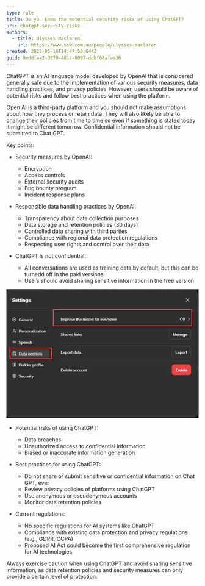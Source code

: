 ```yaml
---
type: rule
title: Do you know the potential security risks of using ChatGPT?
uri: chatgpt-security-risks
authors:
  - title: Ulysses Maclaren
    url: https://www.ssw.com.au/people/ulysses-maclaren
created: 2023-05-16T14:47:50.644Z
guid: 9eddfea2-3870-4814-8097-ddbf68afaa36
---
```

ChatGPT is an AI language model developed by OpenAI that is considered generally safe due to the implementation of various security measures, data handling practices, and privacy policies. However, users should be aware of potential risks and follow best practices when using the platform.

Open AI is a third-party platform and you should not make assumptions about how they process or retain data. They will also likely be able to change their policies from time to time so even if something is stated today it might be different tomorrow. Confidential information should not be submitted to Chat GPT.

<!--endintro-->

Key points:

* Security measures by OpenAI:

  * Encryption
  * Access controls
  * External security audits
  * Bug bounty program
  * Incident response plans
* Responsible data handling practices by OpenAI:

  * Transparency about data collection purposes
  * Data storage and retention policies (30 days)
  * Controlled data sharing with third parties
  * Compliance with regional data protection regulations
  * Respecting user rights and control over their data
* ChatGPT is not confidential:

  * All conversations are used as training data by default, but this can be turnedd off in the paid versions
  * Users should avoid sharing sensitive information in the free version

![Figure: Toggle Your Name | Settings | Data controls | Improve the model for everyone to stop the model training on your data](trainingondata.png)

* Potential risks of using ChatGPT:

  * Data breaches
  * Unauthorized access to confidential information
  * Biased or inaccurate information generation
* Best practices for using ChatGPT:

  * Do not share or submit sensitive or confidential information on Chat GPT, ever
  * Review privacy policies of platforms using ChatGPT
  * Use anonymous or pseudonymous accounts
  * Monitor data retention policies
* Current regulations:

  * No specific regulations for AI systems like ChatGPT
  * Compliance with existing data protection and privacy regulations (e.g., GDPR, CCPA)
  * Proposed AI Act could become the first comprehensive regulation for AI technologies

Always exercise caution when using ChatGPT and avoid sharing sensitive information, as data retention policies and security measures can only provide a certain level of protection.
